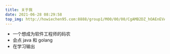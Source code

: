 ```yaml
---
title: 关于我    
date: 2021-06-28 08:29:58
top_img: http://howiechen95.com:8888/group1/M00/00/00/CgAMB2DZ_hOAEnEVAANrxznldh0814.jpg
---
```


* 一个想成为软件工程师的码农
* 会点 java 和 golang
* 在学习输出

